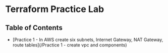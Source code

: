 # Terraform Practice Lab

## Table of Contents
* [Practice 1 - In AWS create six subnets, Internet Gateway, NAT Gateway, route tables](/Practice 1 - create vpc and components)
